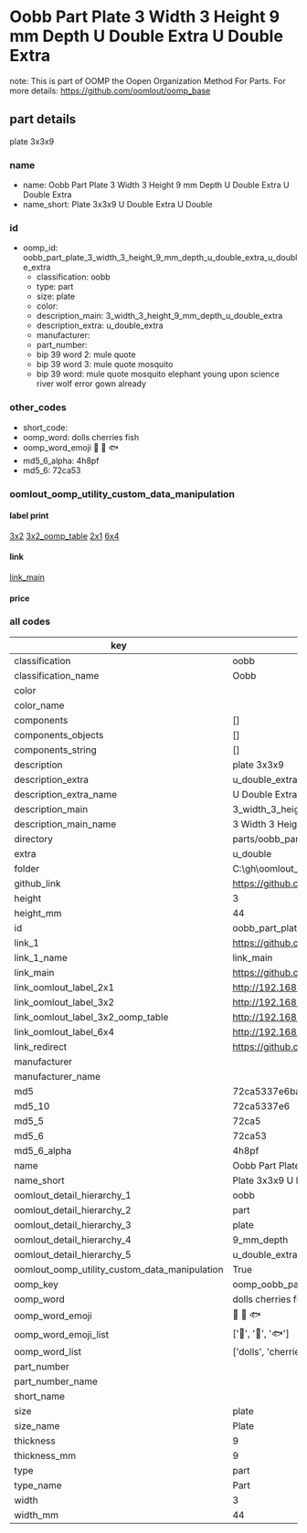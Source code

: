 # Oobb Part Plate 3 Width 3 Height 9 mm Depth U Double Extra U Double Extra  

note: This is part of OOMP the Oopen Organization Method For Parts. For more details: https://github.com/oomlout/oomp_base

##  part details
  



plate 3x3x9



### name
* name: Oobb Part Plate 3 Width 3 Height 9 mm Depth U Double Extra U Double Extra
* name_short: Plate 3x3x9 U Double Extra U Double
### id
* oomp_id: oobb_part_plate_3_width_3_height_9_mm_depth_u_double_extra_u_double_extra
  * classification: oobb
  * type: part
  * size: plate
  * color: 
  * description_main: 3_width_3_height_9_mm_depth_u_double_extra
  * description_extra: u_double_extra
  * manufacturer: 
  * part_number: 
  * bip 39 word 2: mule quote
  * bip 39 word 3: mule quote mosquito
  * bip 39 word: mule quote mosquito elephant young upon science river wolf error gown already

### other_codes
* short_code: 
* oomp_word: dolls cherries fish
* oomp_word_emoji :dolls: :cherries: :fish:
* md5_6_alpha: 4h8pf
* md5_6: 72ca53






### oomlout_oomp_utility_custom_data_manipulation
#### label print
[3x2](http://192.168.1.245:1112/?label=oomp%204h8pf)
[3x2_oomp_table](http://192.168.1.108:1112/?label=oomp%204h8pf)
[2x1](http://192.168.1.242:1112/?label=oomp%204h8pf)
[6x4](http://192.168.1.55:1112/?label=oomp%204h8pf)    

#### link

[link_main](https://github.com/oomlout/oomlout_oobb_version_4_generated_parts/tree/main/navigation_oomp/oobb/part/plate/3_width_3_height_9_mm_depth_u_double_extra/u_double_extra/part)                              

#### price







### all codes 
| key | value |  
| --- | --- |  
| classification | oobb |  
| classification_name | Oobb |  
| color |  |  
| color_name |  |  
| components | [] |  
| components_objects | [] |  
| components_string | [] |  
| description | plate 3x3x9 |  
| description_extra | u_double_extra |  
| description_extra_name | U Double Extra |  
| description_main | 3_width_3_height_9_mm_depth_u_double_extra |  
| description_main_name | 3 Width 3 Height 9 mm Depth U Double Extra |  
| directory | parts/oobb_part_plate_3_width_3_height_9_mm_depth_u_double_extra_u_double_extra |  
| extra | u_double |  
| folder | C:\gh\oomlout_oobb_version_4_generated_parts\parts\oobb_part_plate_3_width_3_height_9_mm_depth_u_double_extra_u_double_extra |  
| github_link | https://github.com/oomlout/oomlout_oomp_part_src/tree/main/parts/oobb_part_plate_3_width_3_height_9_mm_depth_u_double_extra_u_double_extra |  
| height | 3 |  
| height_mm | 44 |  
| id | oobb_part_plate_3_width_3_height_9_mm_depth_u_double_extra_u_double_extra |  
| link_1 | https://github.com/oomlout/oomlout_oobb_version_4_generated_parts/tree/main/navigation_oomp/oobb/part/plate/3_width_3_height_9_mm_depth_u_double_extra/u_double_extra/part |  
| link_1_name | link_main |  
| link_main | https://github.com/oomlout/oomlout_oobb_version_4_generated_parts/tree/main/navigation_oomp/oobb/part/plate/3_width_3_height_9_mm_depth_u_double_extra/u_double_extra/part |  
| link_oomlout_label_2x1 | http://192.168.1.242:1112/?label=oomp%204h8pf |  
| link_oomlout_label_3x2 | http://192.168.1.245:1112/?label=oomp%204h8pf |  
| link_oomlout_label_3x2_oomp_table | http://192.168.1.108:1112/?label=oomp%204h8pf |  
| link_oomlout_label_6x4 | http://192.168.1.55:1112/?label=oomp%204h8pf |  
| link_redirect | https://github.com/oomlout/oomlout_oobb_version_4_generated_parts/tree/main/parts/oobb_plate_03_03_09_ex_u_double |  
| manufacturer |  |  
| manufacturer_name |  |  
| md5 | 72ca5337e6bad81fbbffa47d202c048a |  
| md5_10 | 72ca5337e6 |  
| md5_5 | 72ca5 |  
| md5_6 | 72ca53 |  
| md5_6_alpha | 4h8pf |  
| name | Oobb Part Plate 3 Width 3 Height 9 mm Depth U Double Extra U Double Extra |  
| name_short | Plate 3x3x9 U Double Extra U Double |  
| oomlout_detail_hierarchy_1 | oobb |  
| oomlout_detail_hierarchy_2 | part |  
| oomlout_detail_hierarchy_3 | plate |  
| oomlout_detail_hierarchy_4 | 9_mm_depth |  
| oomlout_detail_hierarchy_5 | u_double_extra |  
| oomlout_oomp_utility_custom_data_manipulation | True |  
| oomp_key | oomp_oobb_part_plate_3_width_3_height_9_mm_depth_u_double_extra_u_double_extra |  
| oomp_word | dolls cherries fish |  
| oomp_word_emoji | :dolls: :cherries: :fish: |  
| oomp_word_emoji_list | [':dolls:', ':cherries:', ':fish:'] |  
| oomp_word_list | ['dolls', 'cherries', 'fish'] |  
| part_number |  |  
| part_number_name |  |  
| short_name |  |  
| size | plate |  
| size_name | Plate |  
| thickness | 9 |  
| thickness_mm | 9 |  
| type | part |  
| type_name | Part |  
| width | 3 |  
| width_mm | 44 |  
